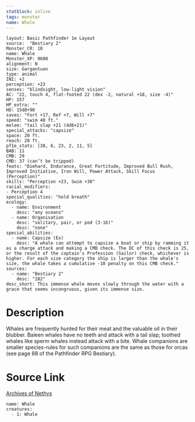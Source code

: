 ```yaml
---
statblock: inline
tags: monster
name: Whale
---
```

```statblock
layout: Basic Pathfinder 1e Layout
source:  "Bestiary 2"
Monster_CR: 10
name: Whale
Monster_XP: 9600
alignment: N
size: Gargantuan
type: animal
INI: +2
perception: +23
senses: "blindsight, low-light vision"
AC: "22, touch 4, flat-footed 22 (dex -2, natural +18, size -4)"
HP: 157
HP_extra: ""
HD: 15d8+90
saves: "Fort +17, Ref +7, Will +7"
speed: "swim 40 ft."
melee: "tail slap +21 (4d6+21)"
special_attacks: "capsize"
space: 20 ft.
reach: 20 ft.
pf1e_stats: [38, 6, 23, 2, 11, 5]
BAB: 11
CMB: 29
CMD: 37 (can’t be tripped)
feats: "Diehard, Endurance, Great Fortitude, Improved Bull Rush, Improved Initiative, Iron Will, Power Attack, Skill Focus (Perception)"
skills: "Perception +23, Swim +30"
racial_modifiers:
- Perception 4
special_qualities: "hold breath"
ecology:
  - name: Environment
    desc: "any oceans"
  - name: Organisation
    desc: "solitary, pair, or pod (3-16)"
    desc: "none"
special_abilities:
  - name: Capsize (Ex)
    desc: "A whale can attempt to capsize a boat or ship by ramming it as a charge attack and making a CMB check. The DC of this check is 25, or the result of the captain's Profession (Sailor) check, whichever is higher. For each size category the ship is larger than the whale's size, the whale takes a cumulative -10 penalty on this CMB check."
sources:
  - name: "Bestiary 2"
    desc: "282"
desc_short: This immense whale moves slowly through the water with a grace that seems incongruous, given its immense size.
```
# Description
Whales are frequently hunted for their meat and the valuable oil in their blubber. Baleen whales have no teeth and attack with a tail slap; toothed whales like sperm whales instead attack with a bite. Whale companions are smaller species-rules for such companions are the same as those for orcas (see page 88 of the Pathfinder RPG Bestiary).
# Source Link
[Archives of Nethys](https://aonprd.com/MonsterDisplay.aspx?ItemName=Whale)
```encounter-table
name: Whale
creatures:
  - 1: Whale
```
